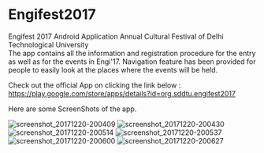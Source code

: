# Engifest2017
Engifest 2017 Android Application
Annual Cultural Festival of Delhi Technological University</br>
The app contains all the information and registration procedure for the entry as well as for the events in Engi'17. Navigation feature has been provided for people to easily look at the places where the events will be held.

Check out the official App on clicking the link below :
https://play.google.com/store/apps/details?id=org.sddtu.engifest2017

Here are some ScreenShots of the app.


![screenshot_20171220-200409](https://user-images.githubusercontent.com/16780496/34212464-5c099e60-e5c2-11e7-87d2-1712ceea6a1d.png)       ![screenshot_20171220-200430](https://user-images.githubusercontent.com/16780496/34212530-933d17a4-e5c2-11e7-82d9-fb517f34b0a1.png)
![screenshot_20171220-200514](https://user-images.githubusercontent.com/16780496/34212531-93704c46-e5c2-11e7-8733-803d971d49e3.png)           ![screenshot_20171220-200537](https://user-images.githubusercontent.com/16780496/34212532-93a1e378-e5c2-11e7-823b-3d355d7198a4.png)
![screenshot_20171220-200600](https://user-images.githubusercontent.com/16780496/34212533-93de4804-e5c2-11e7-966b-7fb575dc5858.png)        ![screenshot_20171220-200627](https://user-images.githubusercontent.com/16780496/34212534-9411fbd6-e5c2-11e7-9248-f672d053d07f.png)
